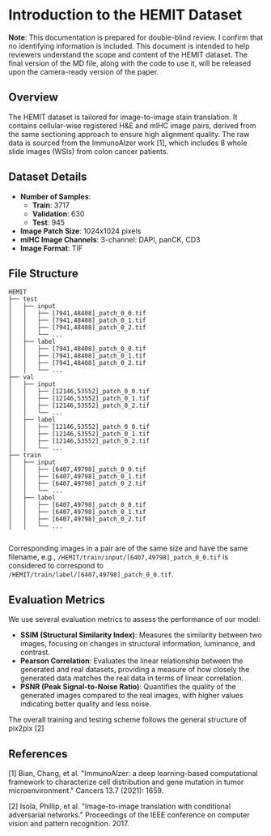 # Introduction to the HEMIT Dataset

**Note**: This documentation is prepared for double-blind review. I confirm that no identifying information is included. This document is intended to help reviewers understand the scope and content of the HEMIT dataset. The final version of the MD file, along with the code to use it, will be released upon the camera-ready version of the paper.

## Overview

The HEMIT dataset is tailored for image-to-image stain translation. It contains cellular-wise registered H&E and mIHC image pairs, derived from the same sectioning approach to ensure high alignment quality. The raw data is sourced from the ImmunoAIzer work [1], which includes 8 whole slide images (WSIs) from colon cancer patients.


## Dataset Details

- **Number of Samples**:
  - **Train**: 3717
  - **Validation**: 630
  - **Test**: 945
- **Image Patch Size**: 1024x1024 pixels
- **mIHC Image Channels**: 3-channel: DAPI, panCK, CD3
- **Image Format**: TIF

## File Structure

  ```    
  HEMIT
├── test
│   ├── input
│   │   ├── [7941,48408]_patch_0_0.tif
│   │   ├── [7941,48408]_patch_0_1.tif
│   │   ├── [7941,48408]_patch_0_2.tif
│   │   └── ...
│   ├── label
│   │   ├── [7941,48408]_patch_0_0.tif
│   │   ├── [7941,48408]_patch_0_1.tif
│   │   ├── [7941,48408]_patch_0_2.tif
│   │   └── ...
├── val
│   ├── input
│   │   ├── [12146,53552]_patch_0_0.tif
│   │   ├── [12146,53552]_patch_0_1.tif
│   │   ├── [12146,53552]_patch_0_2.tif
│   │   └── ...
│   ├── label
│   │   ├── [12146,53552]_patch_0_0.tif
│   │   ├── [12146,53552]_patch_0_1.tif
│   │   ├── [12146,53552]_patch_0_2.tif
│   │   └── ...
├── train
│   ├── input
│   │   ├── [6407,49798]_patch_0_0.tif
│   │   ├── [6407,49798]_patch_0_1.tif
│   │   ├── [6407,49798]_patch_0_2.tif
│   │   └── ...
│   ├── label
│   │   ├── [6407,49798]_patch_0_0.tif
│   │   ├── [6407,49798]_patch_0_1.tif
│   │   ├── [6407,49798]_patch_0_2.tif
│   │   └── ...


  ```
Corresponding images in a pair are of the same size and have the same filename, e.g., `/HEMIT/train/input/[6407,49798]_patch_0_0.tif` is considered to correspond to `/HEMIT/train/label/[6407,49798]_patch_0_0.tif`.

## Evaluation Metrics

We use several evaluation metrics to assess the performance of our model:

- **SSIM (Structural Similarity Index)**: Measures the similarity between two images, focusing on changes in structural information, luminance, and contrast.
- **Pearson Correlation**: Evaluates the linear relationship between the generated and real datasets, providing a measure of how closely the generated data matches the real data in terms of linear correlation.
- **PSNR (Peak Signal-to-Noise Ratio)**: Quantifies the quality of the generated images compared to the real images, with higher values indicating better quality and less noise.


The overall training and testing scheme follows the general structure of pix2pix [2]

## References

[1] Bian, Chang, et al. "ImmunoAIzer: a deep learning-based computational framework to characterize cell distribution and gene mutation in tumor microenvironment." Cancers 13.7 (2021): 1659.

[2] Isola, Phillip, et al. "Image-to-image translation with conditional adversarial networks." Proceedings of the IEEE conference on computer vision and pattern recognition. 2017.

